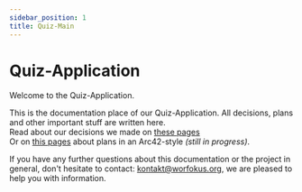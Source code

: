 ```yaml
---
sidebar_position: 1
title: Quiz-Main
---
```


# Quiz-Application

Welcome to the Quiz-Application.

This is the documentation place of our Quiz-Application. All decisions, plans and other important stuff are written here.   
Read about our decisions we made on [these pages](../project-quiz/architecture/Decisions/main)   
Or on [this pages](../project-quiz/planning/Chapter_01/01_intro) about plans in an Arc42-style _(still in progress)_.

If you have any further questions about this documentation or the project in general, don't hesitate to contact: kontakt@worfokus.org, we are pleased to help you with information.